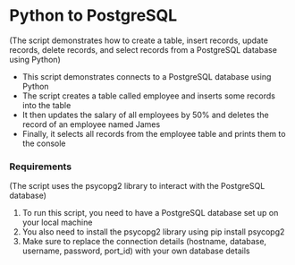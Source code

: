 # Python to PostgreSQL

(The script demonstrates how to create a table, insert records, update records, delete records, and select records from a PostgreSQL database using Python)

- This script demonstrates connects to a PostgreSQL database using Python
- The script creates a table called employee and inserts some records into the table
- It then updates the salary of all employees by 50% and deletes the record of an employee named James
- Finally, it selects all records from the employee table and prints them to the console


### Requirements

(The script uses the psycopg2 library to interact with the PostgreSQL database)

1. To run this script, you need to have a PostgreSQL database set up on your local machine
2. You also need to install the psycopg2 library using pip install psycopg2
3. Make sure to replace the connection details (hostname, database, username, password, port_id) with your own database details
